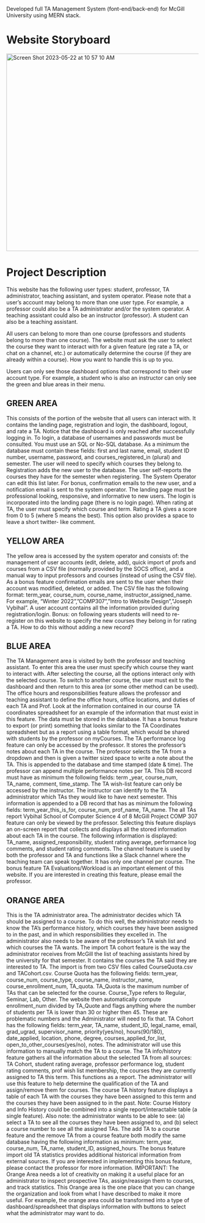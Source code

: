 
Developed full TA Management System (font-end/back-end) for McGill University using MERN stack.
# Website Storyboard
<img width="518" alt="Screen Shot 2023-05-22 at 10 57 10 AM" src="https://github.com/Luca-garnier/TA-Management-System/assets/69828682/7daafacb-0cc2-4943-8c53-42aae4b47556">

# Project Description
This website has the following user types: student, professor, TA administrator, teaching assistant, and system operator. Please note that a user’s account may belong to more than one user type. For example, a professor could also be a TA administrator and/or the system operator. A teaching assistant could also be an instructor (professor). A student can also be a teaching assistant.

All users can belong to more than one course (professors and students belong to more than one course). The website must ask the user to select the course they want to interact with for a given feature (eg rate a TA, or chat on a channel, etc.) or automatically determine the course (if they are already within a course). How you want to handle this is up to you.

Users can only see those dashboard options that correspond to their user account type. For example, a student who is also an instructor can only see the green and blue areas in their menu.

## GREEN AREA
This consists of the portion of the website that all users can interact with. It contains the landing page, registration and login, the dashboard, logout, and rate a TA. Notice that the dashboard is only reached after successfully logging in. To login, a database of usernames and passwords must be consulted. You must use an SQL or No-SQL database. As a minimum the database must contain these fields: first and last name, email, student ID number, username, password, and courses_registered_in (plural) and semester. The user will need to specify which courses they belong to. Registration adds the new user to the database. The user self-reports the courses they have for the semester when registering. The System Operator can edit this list later. For bonus, confirmation emails to the new user, and a notification email is sent to the system operator. The landing page must be professional looking, responsive, and informative to new users. The login is incorporated into the landing page (there is no login page). When rating at TA, the user must specify which course and term. Rating a TA gives a score from 0 to 5 (where 5 means the best). This option also provides a space to leave a short twitter- like comment.


## YELLOW AREA
The yellow area is accessed by the system operator and consists of: the management of user accounts (edit, delete, add), quick import of profs and courses from a CSV file (normally provided by the SOCS office), and a manual way to input professors and courses (instead of using the CSV file). As a bonus feature confirmation emails are sent to the user when their account was modified, deleted, or added. The CSV file has the following format: term_year, course_num, course_name, instructor_assigned_name. For example, “Winter 2022”,”COMP307”,”Intro to Website Design”,”Joseph Vybihal”. A user account contains all the information provided during registration/login. Bonus: on following years students will need to re-register on this website to specify the new courses they belong in for rating a TA. How to do this without adding a new record?

## BLUE AREA
The TA Management area is visited by both the professor and teaching assistant. To enter this area the user must specify which course they want to interact with. After selecting the course, all the options interact only with the selected course. To switch to another course, the user must exit to the dashboard and then return to this area (or some other method can be used). The office hours and responsibilities feature allows the professor and teaching assistant to define the office hours, office locations, and duties of each TA and Prof. Look at the information contained in our course TA coordinates spreadsheet for an example of the information that must exist in this feature. The data must be stored in the database. It has a bonus feature to export (or print) something that looks similar to the TA Coordinates spreadsheet but as a report using a table format, which would be shared with students by the professor on myCourses. The TA performance log feature can only be accessed by the professor. It stores the professor’s notes about each TA in the course. The professor selects the TA from a dropdown and then is given a twitter sized space to write a note about the TA. This is appended to the database and time stamped (date & time). The professor can append multiple performance notes per TA. This DB record must have as minimum the following fields: term _year, course_num, TA_name, comment, time_stamp. The TA wish-list feature can only be accessed by the instructor. The instructor can identify to the TA administrator which TAs they would like to have next semester. This information is appended to a DB record that has as minimum the following fields: term_year_this_is_for, course_num, prof_name, TA_name. The all TAs report
Vybihal School of Computer Science 4 of 8 McGill Project COMP 307 feature can only be viewed by the professor. Selecting this feature displays an on-screen report that collects and displays all the stored information about each TA in the course. The following information is displayed: TA_name, assigned_responsibility, student rating average, performance log comments, and student rating comments. The channel feature is used by both the professor and TA and functions like a Slack channel where the teaching team can speak together. It has only one channel per course. The bonus feature TA Evaluations/Workload is an important element of this website. If you are interested in creating this feature, please email the professor.


## ORANGE AREA
This is the TA administrator area. The administrator decides which TA should be assigned to a course. To do this well, the administrator needs to know the TA’s performance history, which courses they have been assigned to in the past, and in which responsibilities they excelled in. The administrator also needs to be aware of the professor’s TA wish list and which courses the TA wants. The import TA cohort feature is the way the administrator receives from McGill the list of teaching assistants hired by the university for that semester. It contains the courses the TA said they are interested to TA. The import is from two CSV files called CourseQuota.csv and TACohort.csv. Course Quota has the following fields: term_year, course_num, course_type, course_name, instructor_name, course_enrollment_num, TA_quota. TA_Quota is the maximum number of TAs that can be selected for the course. Course_Type refers to Regular, Seminar, Lab, Other. The website then automatically compute enrollment_num divided by TA_Quote and flags anything where the number of students per TA is lower than 30 or higher then 45. These are problematic numbers and the Administrator will need to fix that. TA Cohort has the following fields: term_year, TA_name, student_ID, legal_name, email, grad_ugrad, supervisor_name, priority(yes/no), hours(90/180), date_applied, location, phone, degree, courses_applied_for_list, open_to_other_courses(yes/no), notes. The administrator will use this information to manually match the TA to a course. The TA info/history feature gathers all the information about the selected TA from all sources: TA Cohort, student rating average, professor performance log, student rating comments, prof wish list membership, the courses they are currently assigned to TA this term. This functions as a report. The administrator will use this feature to help determine the qualification of the TA and assign/remove them for courses. The course TA history feature displays a table of each TA with the courses they have been assigned to this term and the courses they have been assigned to in the past. Note: Course History and Info History could be combined into a single report/interactable table (a single feature). Also note: the administrator wants to be able to see: (a) select a TA to see all the courses they have been assigned to, and (b) select a course number to see all the assigned TAs. The add TA to a course feature and the remove TA from a course feature both modify the same database having the following information as minimum: term_year, course_num, TA_name, student_ID, assigned_hours. The bonus feature import old TA statistics provides additional historical information from external sources. If you are interested in implementing this bonus feature, please contact the professor for more information. IMPORTANT: The Orange Area needs a lot of creativity on making it a useful place for an administrator to inspect prospective TAs, assign/reassign them to courses, and track statistics. This Orange area is the one place that you can change the organization and look from what I have described to make it more useful. For example, the orange area could be transformed into a type of dashboard/spreadsheet that displays information with buttons to select what the administrator may want to do.
